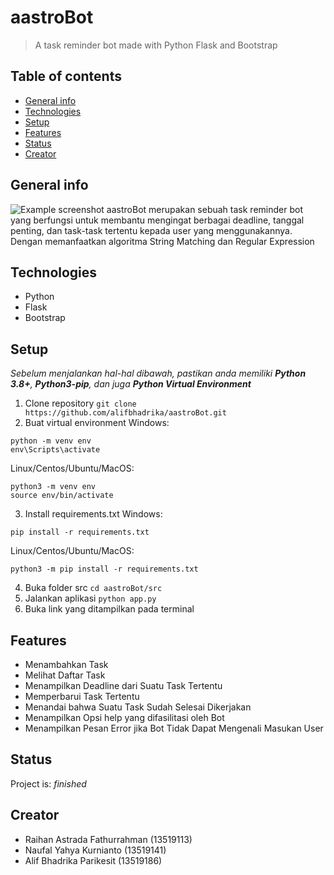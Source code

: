 # aastroBot
> A task reminder bot made with Python Flask and Bootstrap

## Table of contents
* [General info](#general-info)
* [Technologies](#technologies)
* [Setup](#setup)
* [Features](#features)
* [Status](#status)
* [Creator](#creator)

## General info
![Example screenshot](./img/screenshot.png)
aastroBot merupakan sebuah task reminder bot yang berfungsi untuk membantu mengingat berbagai deadline, tanggal penting, dan task-task
tertentu kepada user yang menggunakannya. Dengan memanfaatkan algoritma String Matching dan Regular Expression

## Technologies
* Python
* Flask
* Bootstrap

## Setup
*Sebelum menjalankan hal-hal dibawah, pastikan anda memiliki **Python 3.8+**, **Python3-pip**, dan juga **Python Virtual Environment***
1. Clone repository `git clone https://github.com/alifbhadrika/aastroBot.git`
2. Buat virtual environment
Windows:
```
python -m venv env
env\Scripts\activate
```
Linux/Centos/Ubuntu/MacOS:
```
python3 -m venv env
source env/bin/activate
```
3. Install requirements.txt 
Windows:
```
pip install -r requirements.txt
```
Linux/Centos/Ubuntu/MacOS:
```
python3 -m pip install -r requirements.txt
```
4. Buka folder src `cd aastroBot/src`
5. Jalankan aplikasi `python app.py`
6. Buka link yang ditampilkan pada terminal

## Features
* Menambahkan Task
* Melihat Daftar Task
* Menampilkan Deadline dari Suatu Task Tertentu
* Memperbarui Task Tertentu
* Menandai bahwa Suatu Task Sudah Selesai Dikerjakan
* Menampilkan Opsi help yang difasilitasi oleh Bot
* Menampilkan Pesan Error jika Bot Tidak Dapat Mengenali Masukan User

## Status
Project is: _finished_

## Creator
* Raihan Astrada Fathurrahman (13519113)
* Naufal Yahya Kurnianto (13519141)
* Alif Bhadrika Parikesit (13519186)
